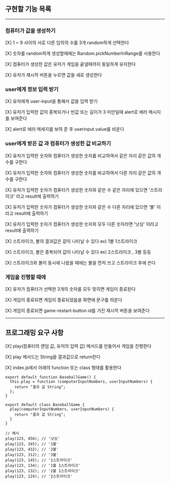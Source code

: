## 구현할 기능 목록 
<hr>

### 컴퓨터가 값을 생성하기 

[X] 1 ~ 9 사이의 서로 다른 임의의 수를 3개 random하게 선택한다 

[X] 숫자를 random하게 생성할때에는 Random.pickNumberInRange를 사용한다 

[X] 컴퓨터가 생성한 값은 유저가 게임을 끝낼때까지 동일하게 유지한다 

[X] 유저가 재시작 버튼을 누르면 값을 새로 생성한다


### user에게 정보 입력 받기 

[X] 유저에게 user-input을 통해서 값을 입력 받기 

[X] 유저가 입력한 값이 중복되거나 빈값 또는 길이가 3 미만일때 alert로 에러 메시지를 보여준다

[X] alert로 에러 메세지를 보여 준 후 userinput.value를 비운다 

### user에게 받은 값 과 컴퓨터가 생성한 값 비교하기

[X] 유저가 입력한 숫자와 컴퓨터가 생성한 숫자를 비교하여서 같은 자리 같은 값의 개수를 구한다 

[X] 유저가 입력한 숫자와 컴퓨터가 생성한 숫자를 바교하여서 다른 자리 같은 값의 개수를 구한다

[X] 유저가 입력한 숫자가 컴퓨터가 생성한 숫자와 같은 수 같은 자리에 있으면 '스트라이크' 라고 result에 출력하기

[X] 유저가 입력한 숫자가 컴퓨터가 생성한 숫자와 같은 수 다른 자리에 있으면 '볼' 이 라고 result에 출력하기

[X] 유저가 입력한 숫자가 컴퓨터가 생성한 숫자와 모두 다른 숫자라면 '낫싱' 이라고 result에 출력하기

[X] 스트라이크, 볼의 결과값은 같이 나타날 수 있다 ex) 1볼 1스트라이크

[X] 스트라이크, 볼은 중복되어 값이 나타날 수 있다 ex) 2스트라이크 , 3볼 등등

[X] 스트라이크와 볼이 동시에 나왔을 때에는 볼을 먼저 쓰고 스트라이크 후에 쓴다  

### 게임을 진행할 때에 

[X] 유저가 컴퓨터가 선택한 3개의 숫자를 모두 맞히면 게임이 종료된다 

[X] 게임이 종료되면 게임이 종료되었음을 화면에 문구를 띄운다 

[X] 게임이 종료되면 game-restart-button id를 가진 재시작 버튼을 보여준다

<hr>

## 프로그래밍 요구 사항 

[X] play(컴퓨터의 랜덤 값, 유저의 입력 값) 메서드를 만들어서 게임을 진행한다 

[X] play 메서드는 String을 결과값으로 return한다 

[X] index.js에서 아래의 function 또는 class 형태를 활용한다 

```
export default function BaseballGame() {
  this.play = function (computerInputNumbers, userInputNumbers) {
    return "결과 값 String";
  };
}

export default class BaseballGame {
  play(computerInputNumbers, userInputNumbers) {
    return "결과 값 String";
  }
}

// 예시
play(123, 456); // '낫싱'
play(123, 345); // '1볼'
play(123, 432); // '2볼'
play(123, 312); // '3볼'
play(123, 145); // '1스트라이크'
play(123, 134); // '1볼 1스트라이크'
play(123, 132); // '2볼 1스트라이크'
play(123, 124); // '2스트라이크'

```
 
